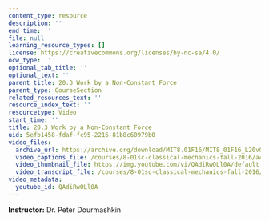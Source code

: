 ```yaml
---
content_type: resource
description: ''
end_time: ''
file: null
learning_resource_types: []
license: https://creativecommons.org/licenses/by-nc-sa/4.0/
ocw_type: ''
optional_tab_title: ''
optional_text: ''
parent_title: 20.3 Work by a Non-Constant Force
parent_type: CourseSection
related_resources_text: ''
resource_index_text: ''
resourcetype: Video
start_time: ''
title: 20.3 Work by a Non-Constant Force
uid: 5efb1458-fdaf-fc95-2216-81b8c60979b0
video_files:
  archive_url: https://archive.org/download/MIT8.01F16/MIT8_01F16_L20v03_360p.mp4
  video_captions_file: /courses/8-01sc-classical-mechanics-fall-2016/a46054475d155d3f9e4f0de1db47318e_QAdiRwOLl0A.vtt
  video_thumbnail_file: https://img.youtube.com/vi/QAdiRwOLl0A/default.jpg
  video_transcript_file: /courses/8-01sc-classical-mechanics-fall-2016/ba2e2e093c521dd5eaa513e85d6bee68_QAdiRwOLl0A.pdf
video_metadata:
  youtube_id: QAdiRwOLl0A
---
```


**Instructor:** Dr. Peter Dourmashkin


